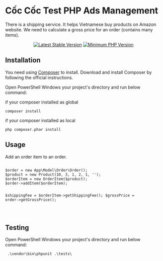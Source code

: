 # Cốc Cốc Test PHP Ads Management

There is a shipping service. It helps Vietnamese buy products on Amazon website. We need to calculate a gross price for an order (contains many items).

<p align="center">
 <a href="https://packagist.org/packages/phpunit/phpunit" rel="nofollow"><img src="https://camo.githubusercontent.com/9b3807037c636145c1db553fb23335eea8561acd/68747470733a2f2f696d672e736869656c64732e696f2f7061636b61676973742f762f706870756e69742f706870756e69742e7376673f7374796c653d666c61742d737175617265" alt="Latest Stable Version" data-canonical-src="https://img.shields.io/packagist/v/phpunit/phpunit.svg?style=flat-square" style="max-width:100%;"></a>
<a href="https://php.net/" rel="nofollow"><img src="https://camo.githubusercontent.com/c34ea040b7fc6a695365456cedaca2ce45d0e084/68747470733a2f2f696d672e736869656c64732e696f2f62616467652f7068702d253345253344253230372e322d3838393242462e7376673f7374796c653d666c61742d737175617265" alt="Minimum PHP Version" data-canonical-src="https://img.shields.io/badge/php-%3E%3D%207.2-8892BF.svg?style=flat-square" style="max-width:100%;"></a>
</p>

## Installation
<p>You need using <a href="https://getcomposer.org/" rel="nofollow">Composer</a> to install. Download and install Composer by following the official instructions.</p>
<p>Open PowerShell Windows your project's directory and run below command:</p>
<p>if your composer installed as global</p>
<pre><code>composer install</code></pre>

<p>if your composer installed as local</p>
<pre><code>php composer.phar install</code></pre>

## Usage
<p>Add an order item to an order. </p>
<pre><code>
$order = new App\Model\Order\Order();
$product = new Product(10, 3, 1, 2, 1, '');
$orderItem = new OrderItem($product);
$order->addItem($orderItem);

$shippingFee = $orderItem->getShippingFee();
$grossPrice = order->getGrossPrice();

</code></pre>

## Testing
<p>Open PowerShell Windows your project's directory and run below command:</p>
<pre><code> .\vendor\bin\phpunit .\tests\</code></pre>
